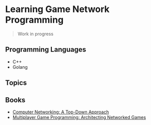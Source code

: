 # Learning Game Network Programming

> Work in progress

## Programming Languages

- C++
- Golang

## Topics

## Books

- [Computer Networking: A Top-Down Approach](https://a.co/d/fJ8cJfL)
- [Multiplayer Game Programming: Architecting Networked Games](https://a.co/d/3HndQ7o)
